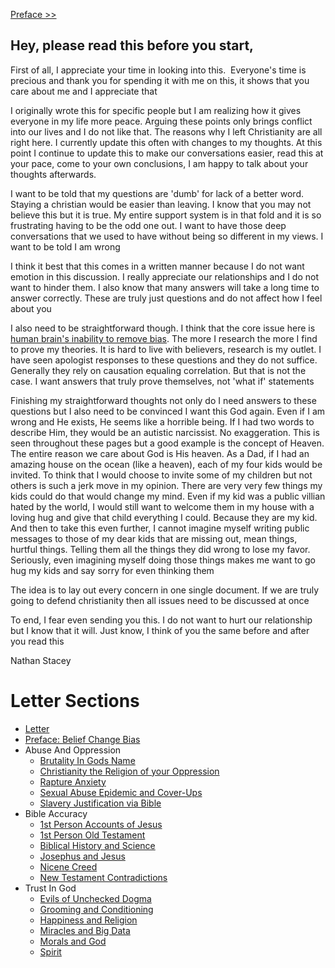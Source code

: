 [Preface >>](https://letter-to-christian-scholars.github.io/Letter-to-Christian-Scholars/preface.html)


## Hey, please read this before you start,

First of all, I appreciate your time in looking into this.  Everyone's time is precious and thank you for spending it with me on this, it shows that you care about me and I appreciate that

I originally wrote this for specific people but I am realizing how it gives everyone in my life more peace. Arguing these points only brings conflict into our lives and I do not like that. The reasons why I left Christianity are all right here. I currently update this often with changes to my thoughts. At this point I continue to update this to make our conversations easier, read this at your pace, come to your own conclusions, I am happy to talk about your thoughts afterwards. 

I want to be told that my questions are 'dumb' for lack of a better word. Staying a christian would be easier than leaving. I know that you may not believe this but it is true. My entire support system is in that fold and it is so frustrating having to be the odd one out. I want to have those deep conversations that we used to have without being so different in my views. I want to be told I am wrong

I think it best that this comes in a written manner because I do not want emotion in this discussion. I really appreciate our relationships and I do not want to hinder them. I also know that many answers will take a long time to answer correctly. These are truly just questions and do not affect how I feel about you

I also need to be straightforward though. I think that the core issue here is [human brain's inability to remove bias](https://github.com/Letter-to-Christian-Scholars/Letter-to-Christian-Scholars/edit/main/docs/preface.md). The more I research the more I find to prove my theories. It is hard to live with believers, research is my outlet. I have seen apologist responses to these questions and they do not suffice. Generally they rely on causation equaling correlation. But that is not the case. I want answers that truly prove themselves, not 'what if' statements

Finishing my straightforward thoughts not only do I need answers to these questions but I also need to be convinced I want this God again. Even if I am wrong and He exists, He seems like a horrible being. If I had two words to describe Him, they would be an autistic narcissist. No exaggeration. This is seen throughout these pages but a good example is the concept of Heaven. The entire reason we care about God is His heaven. As a Dad, if I had an amazing house on the ocean (like a heaven), each of my four kids would be invited. To think that I would choose to invite some of my children but not others is such a jerk move in my opinion.  There are very very few things my kids could do that would change my mind. Even if my kid was a public villian hated by the world, I would still want to welcome them in my house with a loving hug and give that child everything I could. Because they are my kid. And then to take this even further, I cannot imagine myself writing public messages to those of my dear kids that are missing out, mean things, hurtful things. Telling them all the things they did wrong to lose my favor. Seriously, even imagining myself doing those things makes me want to go hug my kids and say sorry for even thinking them

The idea is to lay out every concern in one single document. If we are truly going to defend christianity then all issues need to be discussed at once 

To end, I fear even sending you this. I do not want to hurt our relationship but I know that it will. Just know, I think of you the same before and after you read this


Nathan Stacey



# Letter Sections
- [Letter](https://letter-to-christian-scholars.github.io/Letter-to-Christian-Scholars/index.html)
- [Preface: Belief Change Bias](https://letter-to-christian-scholars.github.io/Letter-to-Christian-Scholars/preface.html)
- Abuse And Oppression
  * [Brutality In Gods Name](https://letter-to-christian-scholars.github.io/Letter-to-Christian-Scholars/Brutality-In-Gods-Name.html)
  * [Christianity the Religion of your Oppression](https://letter-to-christian-scholars.github.io/Letter-to-Christian-Scholars/Christianity-The-Religion-Of-Your-Oppression.html)
  * [Rapture Anxiety](https://letter-to-christian-scholars.github.io/Letter-to-Christian-Scholars/Rapture-Anxiety.html)
  * [Sexual Abuse Epidemic and Cover-Ups](https://letter-to-christian-scholars.github.io/Letter-to-Christian-Scholars/Sexual-Abuse-Epidemic-And-Cover-Ups.html)
  * [Slavery Justification via Bible](https://letter-to-christian-scholars.github.io/Letter-to-Christian-Scholars/Slavery-Justification-Via-Bible.html)
- Bible Accuracy
  * [1st Person Accounts of Jesus](https://letter-to-christian-scholars.github.io/Letter-to-Christian-Scholars/1st-Person-Accounts-Of-Jesus.html)
  * [1st Person Old Testament](https://letter-to-christian-scholars.github.io/Letter-to-Christian-Scholars/1st-Person-Old-Testament.html)
  * [Biblical History and Science](https://letter-to-christian-scholars.github.io/Letter-to-Christian-Scholars/Biblical-History-And-Science.html)
  * [Josephus and Jesus](https://letter-to-christian-scholars.github.io/Letter-to-Christian-Scholars/Josephus-And-Jesus.html)
  * [Nicene Creed](https://letter-to-christian-scholars.github.io/Letter-to-Christian-Scholars/Nicene-Creed.html)
  * [New Testament Contradictions](https://letter-to-christian-scholars.github.io/Letter-to-Christian-Scholars/New-Testament-Contradictions.html)
- Trust In God
  * [Evils of Unchecked Dogma](https://letter-to-christian-scholars.github.io/Letter-to-Christian-Scholars/Evils-Of-Unchecked-Dogma.html)
  * [Grooming and Conditioning](https://letter-to-christian-scholars.github.io/Letter-to-Christian-Scholars/Grooming-And-Conditioning-In-Christianity.html)
  * [Happiness and Religion](https://letter-to-christian-scholars.github.io/Letter-to-Christian-Scholars/Happiness-And-Religion.html)
  * [Miracles and Big Data](https://letter-to-christian-scholars.github.io/Letter-to-Christian-Scholars/Miracles-And-Big-Data.html)
  * [Morals and God](https://letter-to-christian-scholars.github.io/Letter-to-Christian-Scholars/Morals-And-God.html)
  * [Spirit](https://letter-to-christian-scholars.github.io/Letter-to-Christian-Scholars/Spirit.html)

